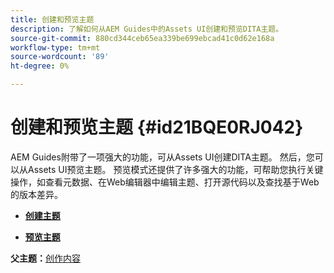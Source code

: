 ```yaml
---
title: 创建和预览主题
description: 了解如何从AEM Guides中的Assets UI创建和预览DITA主题。
source-git-commit: 880cd344ceb65ea339be699ebcad41c0d62e168a
workflow-type: tm+mt
source-wordcount: '89'
ht-degree: 0%

---
```


# 创建和预览主题 {#id21BQE0RJ042}

AEM Guides附带了一项强大的功能，可从Assets UI创建DITA主题。 然后，您可以从Assets UI预览主题。 预览模式还提供了许多强大的功能，可帮助您执行关键操作，如查看元数据、在Web编辑器中编辑主题、打开源代码以及查找基于Web的版本差异。

- **[创建主题](web-editor-create-topics.md)**

- **[预览主题](web-editor-preview-topics.md)**


**父主题：**[&#x200B;创作内容](authoring-content.md)
